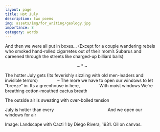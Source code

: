 ```yaml
---
layout: page
title: Hot July 
description: two poems
img: assets/img/for_writing/geology.jpg
importance: 8
category: words
---
```


And then we were all put in boxes... 
(Except for a couple wandering rebels who smoked hand-rolled cigarretes out of their mom’s Subarus and careened through the streets like charged-up billiard balls)

<p><center> ~ * ~ </center></p>

The hotter July gets
(Its feverishly sizzling with old men-leaders and invisible terrors)
&emsp;&emsp;&emsp;&emsp; – The more we have to open our windows to let “breeze” in.
Its a greenhouse in here,
&emsp;&emsp;&emsp;&emsp; With moist windows
We’re breathing cotton-mouthed cactus breath

The outside air is sweating with over-boiled tension

July is hotter than every
&emsp;&emsp;&emsp;&emsp;&emsp;&emsp;&emsp;&emsp;&emsp;&emsp;&emsp;&emsp; And we open our windows for air

Image: Landscape with Cacti 1 by Diego Rivera, 1931. Oil on canvas.
